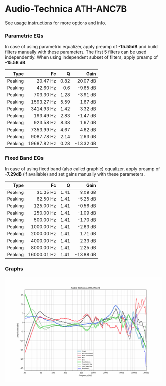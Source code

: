 # Audio-Technica ATH-ANC7B
See [usage instructions](https://github.com/jaakkopasanen/AutoEq#usage) for more options and info.

### Parametric EQs
In case of using parametric equalizer, apply preamp of **-15.55dB** and build filters manually
with these parameters. The first 5 filters can be used independently.
When using independent subset of filters, apply preamp of **-15.56 dB**.

| Type    | Fc          |    Q | Gain      |
|--------:|------------:|-----:|----------:|
| Peaking | 20.47 Hz    | 0.82 | 20.07 dB  |
| Peaking | 42.60 Hz    | 0.6  | -9.65 dB  |
| Peaking | 703.30 Hz   | 1.28 | -3.91 dB  |
| Peaking | 1593.27 Hz  | 5.59 | 1.67 dB   |
| Peaking | 3414.93 Hz  | 1.42 | 3.32 dB   |
| Peaking | 193.49 Hz   | 2.83 | -1.47 dB  |
| Peaking | 923.58 Hz   | 8.38 | 1.67 dB   |
| Peaking | 7353.99 Hz  | 4.67 | 4.62 dB   |
| Peaking | 9087.78 Hz  | 2.14 | 2.63 dB   |
| Peaking | 19687.82 Hz | 0.28 | -13.32 dB |

### Fixed Band EQs
In case of using fixed band (also called graphic) equalizer, apply preamp of **-7.29dB**
(if available) and set gains manually with these parameters.

| Type    | Fc          |    Q | Gain      |
|--------:|------------:|-----:|----------:|
| Peaking | 31.25 Hz    | 1.41 | 8.08 dB   |
| Peaking | 62.50 Hz    | 1.41 | -5.25 dB  |
| Peaking | 125.00 Hz   | 1.41 | -0.56 dB  |
| Peaking | 250.00 Hz   | 1.41 | -1.09 dB  |
| Peaking | 500.00 Hz   | 1.41 | -1.70 dB  |
| Peaking | 1000.00 Hz  | 1.41 | -2.63 dB  |
| Peaking | 2000.00 Hz  | 1.41 | 1.71 dB   |
| Peaking | 4000.00 Hz  | 1.41 | 2.33 dB   |
| Peaking | 8000.00 Hz  | 1.41 | 2.25 dB   |
| Peaking | 16000.01 Hz | 1.41 | -13.88 dB |

### Graphs
![](./Audio-Technica%20ATH-ANC7B.png)